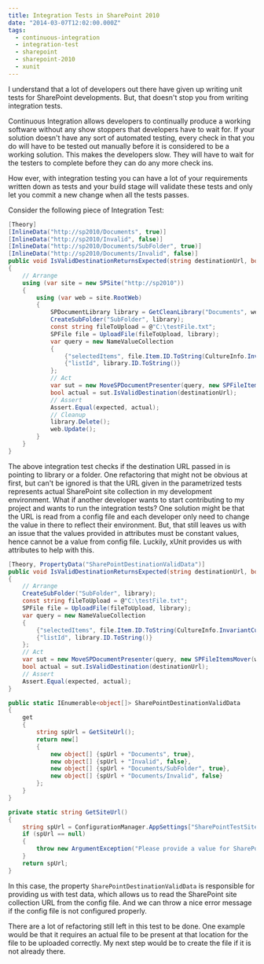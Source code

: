 ```yaml
---
title: Integration Tests in SharePoint 2010
date: "2014-03-07T12:02:00.000Z"
tags:
  - continuous-integration
  - integration-test
  - sharepoint
  - sharepoint-2010
  - xunit
---
```


I understand that a lot of developers out there have given up writing unit tests for SharePoint developments. But, that doesn't stop you from writing integration tests.

Continuous Integration allows developers to continually produce a working software without any show stoppers that developers have to wait for. If your solution doesn't have any sort of automated testing, every check in that you do will have to be tested out manually before it is considered to be a working solution. This makes the developers slow. They will have to wait for the testers to complete before they can do any more check ins.

How ever, with integration testing you can have a lot of your requirements written down as tests and your build stage will validate these tests and only let you commit a new change when all the tests passes.

Consider the following piece of Integration Test:

```csharp
[Theory]
[InlineData("http://sp2010/Documents", true)]
[InlineData("http://sp2010/Invalid", false)]
[InlineData("http://sp2010/Documents/SubFolder", true)]
[InlineData("http://sp2010/Documents/Invalid", false)]
public void IsValidDestinationReturnsExpected(string destinationUrl, bool expected)
{
    // Arrange
    using (var site = new SPSite("http://sp2010"))
    {
        using (var web = site.RootWeb)
        {
            SPDocumentLibrary library = GetCleanLibrary("Documents", web);
            CreateSubFolder("SubFolder", library);
            const string fileToUpload = @"C:\testFile.txt";
            SPFile file = UploadFile(fileToUpload, library);
            var query = new NameValueCollection
            {
                {"selectedItems", file.Item.ID.ToString(CultureInfo.InvariantCulture)},
                {"listId", library.ID.ToString()}
            };
            // Act
            var sut = new MoveSPDocumentPresenter(query, new SPFileItemsMover(web));
            bool actual = sut.IsValidDestination(destinationUrl);
            // Assert
            Assert.Equal(expected, actual);
            // Cleanup
            library.Delete();
            web.Update();
        }
    }
}
```

The above integration test checks if the destination URL passed in is pointing to library or a folder.
One refactoring that might not be obvious at first, but can't be ignored is that the URL given in the parametrized tests represents actual SharePoint site collection in my development environment. What if another developer wants to start contributing to my project and wants to run the integration tests? One solution might be that the URL is read from a config file and each developer only need to change the value in there to reflect their environment. But, that still leaves us with an issue that the values provided in attributes must be constant values, hence cannot be a value from config file. Luckily, xUnit provides us with attributes to help with this.

```csharp
[Theory, PropertyData("SharePointDestinationValidData")]
public void IsValidDestinationReturnsExpected(string destinationUrl, bool expected)
{
    // Arrange
    CreateSubFolder("SubFolder", library);
    const string fileToUpload = @"C:\testFile.txt";
    SPFile file = UploadFile(fileToUpload, library);
    var query = new NameValueCollection
    {
        {"selectedItems", file.Item.ID.ToString(CultureInfo.InvariantCulture)},
        {"listId", library.ID.ToString()}
    };
    // Act
    var sut = new MoveSPDocumentPresenter(query, new SPFileItemsMover(web));
    bool actual = sut.IsValidDestination(destinationUrl);
    // Assert
    Assert.Equal(expected, actual);
}

public static IEnumerable<object[]> SharePointDestinationValidData
{
    get
    {
        string spUrl = GetSiteUrl();
        return new[]
        {
            new object[] {spUrl + "Documents", true},
            new object[] {spUrl + "Invalid", false},
            new object[] {spUrl + "Documents/SubFolder", true},
            new object[] {spUrl + "Documents/Invalid", false}
        };
    }
}

private static string GetSiteUrl()
{
    string spUrl = ConfigurationManager.AppSettings["SharePointTestSite"];
    if (spUrl == null)
    {
        throw new ArgumentException("Please provide a value for SharePointTestSite in App.config file");
    }
    return spUrl;
}
```

In this case, the property `SharePointDestinationValidData` is responsible for providing us with test data, which allows us to read the SharePoint site collection URL from the config file. And we can throw a nice error message if the config file is not configured properly.

There are a lot of refactoring still left in this test to be done. One example would be that it requires an actual file to be present at that location for the file to be uploaded correctly. My next step would be to create the file if it is not already there.
